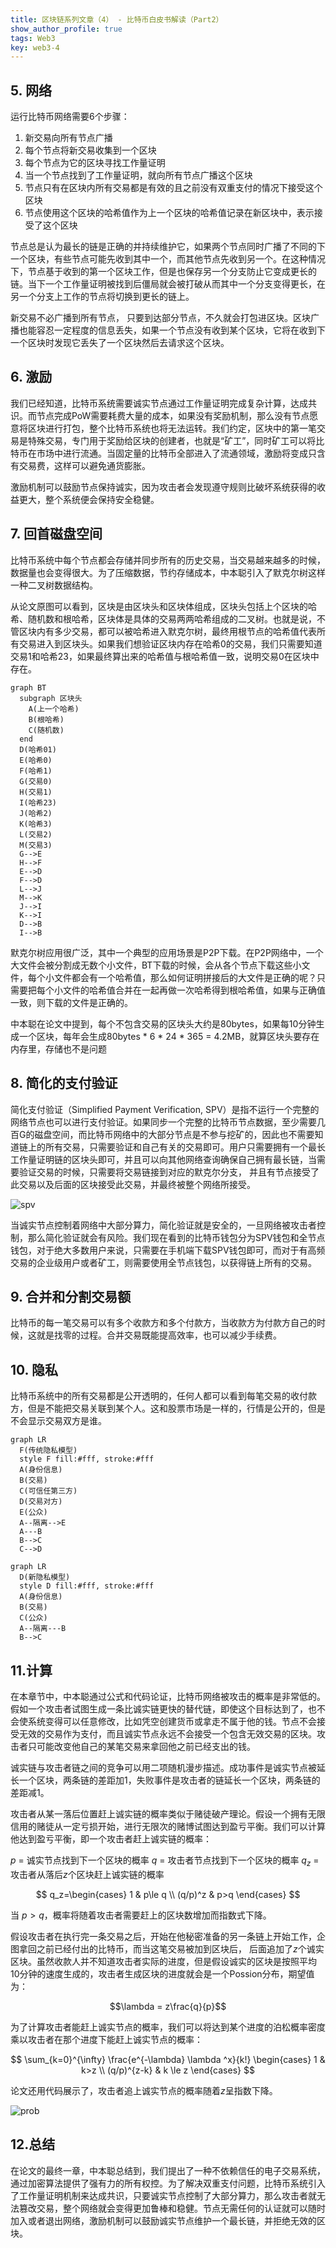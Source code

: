 ```yaml
---
title: 区块链系列文章（4） - 比特币白皮书解读（Part2）
show_author_profile: true
tags: Web3
key: web3-4
---
```


## 5. 网络

运行比特币网络需要6个步骤：
1. 新交易向所有节点广播
2. 每个节点将新交易收集到一个区块
3. 每个节点为它的区块寻找工作量证明
4. 当一个节点找到了工作量证明，就向所有节点广播这个区块
5. 节点只有在区块内所有交易都是有效的且之前没有双重支付的情况下接受这个区块
6. 节点使用这个区块的哈希值作为上一个区块的哈希值记录在新区块中，表示接受了这个区块

节点总是认为最长的链是正确的并持续维护它，如果两个节点同时广播了不同的下一个区块，有些节点可能先收到其中一个，而其他节点先收到另一个。在这种情况下，节点基于收到的第一个区块工作，但是也保存另一个分支防止它变成更长的链。当下一个工作量证明被找到后僵局就会被打破从而其中一个分支变得更长，在另一个分支上工作的节点将切换到更长的链上。

新交易不必广播到所有节点， 只要到达部分节点，不久就会打包进区块。区块广播也能容忍一定程度的信息丢失，如果一个节点没有收到某个区块，它将在收到下一个区块时发现它丢失了一个区块然后去请求这个区块。

## 6. 激励

我们已经知道，比特币系统需要诚实节点通过工作量证明完成复杂计算，达成共识。而节点完成PoW需要耗费大量的成本，如果没有奖励机制，那么没有节点愿意将区块进行打包，整个比特币系统也将无法运转。我们约定，区块中的第一笔交易是特殊交易，专门用于奖励给区块的创建者，也就是“矿工”，同时矿工可以将比特币在市场中进行流通。当固定量的比特币全部进入了流通领域，激励将变成只含有交易费，这样可以避免通货膨胀。

激励机制可以鼓励节点保持诚实，因为攻击者会发现遵守规则比破坏系统获得的收益更大，整个系统便会保持安全稳健。

## 7. 回首磁盘空间

比特币系统中每个节点都会存储并同步所有的历史交易，当交易越来越多的时候，数据量也会变得很大。为了压缩数据，节约存储成本，中本聪引入了默克尔树这样一种二叉树数据结构。

从论文原图可以看到，区块是由区块头和区块体组成，区块头包括上个区块的哈希、随机数和根哈希，区块体是具体的交易两两哈希组成的二叉树。也就是说，不管区块内有多少交易，都可以被哈希进入默克尔树，最终用根节点的哈希值代表所有交易进入到区块头。如果我们想验证区块内存在哈希0的交易，我们只需要知道交易1和哈希23，如果最终算出来的哈希值与根哈希值一致，说明交易0在区块中存在。

```mermaid
graph BT
  subgraph 区块头
    A(上一个哈希)
    B(根哈希)
    C(随机数)
  end
  D(哈希01)
  E(哈希0)
  F(哈希1)
  G(交易0)
  H(交易1)
  I(哈希23)
  J(哈希2)
  K(哈希3)
  L(交易2)
  M(交易3)
  G-->E
  H-->F
  E-->D
  F-->D
  L-->J
  M-->K
  J-->I
  K-->I
  D-->B
  I-->B
```

默克尔树应用很广泛，其中一个典型的应用场景是P2P下载。在P2P网络中，一个大文件会被分割成无数个小文件，BT下载的时候，会从各个节点下载这些小文件，每个小文件都会有一个哈希值，那么如何证明拼接后的大文件是正确的呢？只需要把每个小文件的哈希值合并在一起再做一次哈希得到根哈希值，如果与正确值一致，则下载的文件是正确的。

中本聪在论文中提到，每个不包含交易的区块头大约是80bytes，如果每10分钟生成一个区块，每年会生成80bytes * 6 * 24 * 365 = 4.2MB，就算区块头要存在内存里，存储也不是问题

## 8. 简化的支付验证

简化支付验证（Simplified Payment Verification, SPV）是指不运行一个完整的网络节点也可以进行支付验证。如果同步一个完整的比特币节点数据，至少需要几百G的磁盘空间，而比特币网络中的大部分节点是不参与挖矿的，因此也不需要知道链上的所有交易，只需要验证和自己有关的交易即可。用户只需要拥有一个最长工作量证明链的区块头即可，并且可以向其他网络查询确保自己拥有最长链，当需要验证交易的时候，只需要将交易链接到对应的默克尔分支， 并且有节点接受了此交易以及后面的区块接受此交易，并最终被整个网络所接受。

![spv](https://github.com/darcy-fzh/darcy-fzh.github.io/raw/master/screenshots/SPV.png)

当诚实节点控制着网络中大部分算力，简化验证就是安全的，一旦网络被攻击者控制，那么简化验证就会有风险。我们现在看到的比特币钱包分为SPV钱包和全节点钱包，对于绝大多数用户来说，只需要在手机端下载SPV钱包即可，而对于有高频交易的企业级用户或者矿工，则需要使用全节点钱包，以获得链上所有的交易。

## 9. 合并和分割交易额

比特币的每一笔交易可以有多个收款方和多个付款方，当收款方为付款方自己的时候，这就是找零的过程。合并交易既能提高效率，也可以减少手续费。

## 10. 隐私

比特币系统中的所有交易都是公开透明的，任何人都可以看到每笔交易的收付款方，但是不能把交易关联到某个人。这和股票市场是一样的，行情是公开的，但是不会显示交易双方是谁。

```mermaid
graph LR
  F(传统隐私模型)
  style F fill:#fff, stroke:#fff
  A(身份信息)
  B(交易)
  C(可信任第三方)
  D(交易对方)
  E(公众)
  A--隔离-->E
  A---B
  B-->C
  C-->D
```
```mermaid
graph LR
  D(新隐私模型)
  style D fill:#fff, stroke:#fff
  A(身份信息)
  B(交易)
  C(公众)
  A--隔离---B
  B-->C
```

## 11.计算

在本章节中，中本聪通过公式和代码论证，比特币网络被攻击的概率是非常低的。假如一个攻击者试图生成一条比诚实链更快的替代链，即使这个目标达到了，也不会使系统变得可以任意修改，比如凭空创建货币或拿走不属于他的钱。节点不会接受无效的交易作为支付，而且诚实节点永远不会接受一个包含无效交易的区块。攻击者只可能改变他自己的某笔交易来拿回他之前已经支出的钱。

诚实链与攻击者链之间的竞争可以用二项随机漫步描述。成功事件是诚实节点被延长一个区块，两条链的差距加1，失败事件是攻击者的链延长一个区块，两条链的差距减1。

攻击者从某一落后位置赶上诚实链的概率类似于赌徒破产理论。假设一个拥有无限信用的赌徒从一定亏损开始，进行无限次的赌博试图达到盈亏平衡。我们可以计算他达到盈亏平衡，即一个攻击者赶上诚实链的概率：

$p$ = 诚实节点找到下一个区块的概率 
$q$ = 攻击者节点找到下一个区块的概率 
$q_z$ = 攻击者从落后$z$个区块赶上诚实链的概率 


$$
 q_z=\begin{cases}
 1 & p\le q \\
 (q/p)^z & p>q
 \end{cases}
$$

当 $p > q$，概率将随着攻击者需要赶上的区块数增加而指数式下降。

假设攻击者在执行完一条交易之后，开始在他秘密准备的另一条链上开始工作，企图拿回之前已经付出的比特币，而当这笔交易被加到区块后， 后面追加了$z$个诚实区块。虽然收款人并不知道攻击者实际的进度，但是假设诚实的区块是按照平均10分钟的速度生成的，攻击者生成区块的进度就会是一个Possion分布，期望值为：

$$\lambda = z\frac{q}{p}$$

为了计算攻击者能赶上诚实节点的概率，我们可以将达到某个进度的泊松概率密度乘以攻击者在那个进度下能赶上诚实节点的概率：

$$
\sum_{k=0}^{\infty} \frac{e^{-\lambda} \lambda ^x}{k!} \begin{cases}
 1 & k>z \\
 (q/p)^{z-k} & k \le z
 \end{cases}
$$

论文还用代码展示了，攻击者追上诚实节点的概率随着$z$呈指数下降。

![prob](https://github.com/darcy-fzh/darcy-fzh.github.io/raw/master/screenshots/prob.png)

## 12.总结

在论文的最终一章，中本聪总结到，我们提出了一种不依赖信任的电子交易系统，通过加密算法提供了强有力的所有权控。为了解决双重支付问题，比特币系统引入了工作量证明机制来达成共识，只要诚实节点控制了大部分算力，那么攻击者就无法篡改交易，整个网络就会变得更加鲁棒和稳健。节点无需任何的认证就可以随时加入或者退出网络，激励机制可以鼓励诚实节点维护一个最长链，并拒绝无效的区块。
